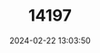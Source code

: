 ---
title: "14197"
category: "Myotis ruber"
draft: false
date: 2024-02-22 13:03:50
languages:
  English: ["Red Myotis"]
---